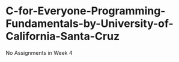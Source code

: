 # C-for-Everyone-Programming-Fundamentals-by-University-of-California-Santa-Cruz                                         
No Assignments in Week 4
